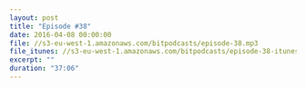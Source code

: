 ```yaml
---
layout: post
title: "Episode #38"
date: 2016-04-08 00:00:00
file: //s3-eu-west-1.amazonaws.com/bitpodcasts/episode-38.mp3
file_itunes: //s3-eu-west-1.amazonaws.com/bitpodcasts/episode-38-itunes.m4a
excerpt: ""
duration: "37:06"
---
```

